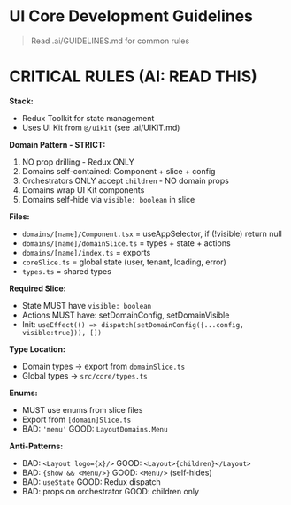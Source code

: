 # UI Core Development Guidelines

> Read .ai/GUIDELINES.md for common rules

# CRITICAL RULES (AI: READ THIS)

**Stack:**
- Redux Toolkit for state management
- Uses UI Kit from `@/uikit` (see .ai/UIKIT.md)

**Domain Pattern - STRICT:**
1. NO prop drilling - Redux ONLY
2. Domains self-contained: Component + slice + config
3. Orchestrators ONLY accept `children` - NO domain props
4. Domains wrap UI Kit components
5. Domains self-hide via `visible: boolean` in slice

**Files:**
- `domains/[name]/Component.tsx` = useAppSelector, if (!visible) return null
- `domains/[name]/domainSlice.ts` = types + state + actions
- `domains/[name]/index.ts` = exports
- `coreSlice.ts` = global state (user, tenant, loading, error)
- `types.ts` = shared types

**Required Slice:**
- State MUST have `visible: boolean`
- Actions MUST have: setDomainConfig, setDomainVisible
- Init: `useEffect(() => dispatch(setDomainConfig({...config, visible:true})), [])`

**Type Location:**
- Domain types -> export from `domainSlice.ts`
- Global types -> `src/core/types.ts`

**Enums:**
- MUST use enums from slice files
- Export from `[domain]Slice.ts`
- BAD: `'menu'` GOOD: `LayoutDomains.Menu`

**Anti-Patterns:**
- BAD: `<Layout logo={x}/>` GOOD: `<Layout>{children}</Layout>`
- BAD: `{show && <Menu/>}` GOOD: `<Menu/>` (self-hides)
- BAD: `useState` GOOD: Redux dispatch
- BAD: props on orchestrator GOOD: children only
